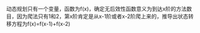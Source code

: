 动态规划只有一个变量，函数为f(x)，确定无后效性函数意义为到达x阶的方法数目，因为爬法只有1和2，第x阶肯定是从x-1阶或者x-2阶爬上来的，推导出状态转移方程为f(x)=f(x-1)+f(x-2)


